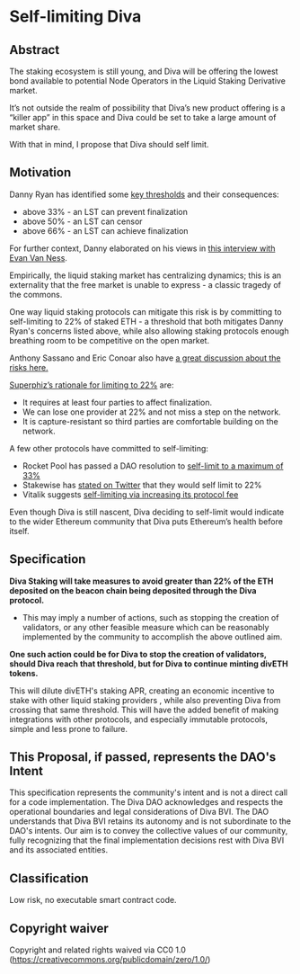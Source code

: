 # Self-limiting Diva

## Abstract

The staking ecosystem is still young, and Diva will be offering the lowest bond available to potential Node Operators in the Liquid Staking Derivative market. 

It’s not outside the realm of possibility that Diva’s new product offering is a “killer app” in this space and Diva could be set to take a large amount of market share. 

With that in mind, I propose that Diva should self limit.

## Motivation

Danny Ryan has identified some [key thresholds](https://notes.ethereum.org/@djrtwo/risks-of-lsd) and their consequences:
- above 33% - an LST can prevent finalization
- above 50% - an LST can censor
- above 66% - an LST can achieve finalization

For further context, Danny elaborated on his views in [this interview with Evan Van Ness](https://www.youtube.com/watch?v=Y0ddkSa1ZuI&t=2s).

Empirically, the liquid staking market has centralizing dynamics; this is an externality that the free market is unable to express - a classic tragedy of the commons. 

One way liquid staking protocols can mitigate this risk is by committing to self-limiting to 22% of staked ETH - a threshold that both mitigates Danny Ryan's concerns listed above, while also allowing staking protocols enough breathing room to be competitive on the open market. 

Anthony Sassano and Eric Conoar also have [a great discussion about the risks here.](https://www.youtube.com/watch?v=hQO2rHQze-4&t=1137s)

[Superphiz’s rationale for limiting to 22%](https://twitter.com/superphiz/status/1525224461380747268?s=20) are:
- It requires at least four parties to affect finalization.
- We can lose one provider at 22% and not miss a step on the network.
- It is capture-resistant so third parties are comfortable building on the network.

A few other protocols have committed to self-limiting:
- Rocket Pool has passed a DAO resolution to [self-limit to a maximum of 33%](https://github.com/rocket-pool/RPIPs/blob/main/RPIPs/RPIP-17.md)
- Stakewise has [stated on Twitter](https://twitter.com/stakewise_io/status/1525225299146944513?s=20) that they would self limit to 22%
- Vitalik suggests [self-limiting via increasing its protocol fee](https://twitter.com/VitalikButerin/status/1525301234516652032?s=20)

Even though Diva is still nascent, Diva deciding to self-limit would indicate to the wider Ethereum community that Diva puts Ethereum’s health before itself.

## Specification

**Diva Staking will take measures to avoid greater than 22% of the ETH deposited on the beacon chain being deposited through the Diva protocol.**

- This may imply a number of actions, such as stopping the creation of validators, or any other feasible measure which can be reasonably implemented by the community to accomplish the above outlined aim.

**One such action could be for Diva to stop the creation of validators, should Diva reach that threshold, but for Diva to continue minting divETH tokens.**

This will dilute divETH's staking APR, creating an economic incentive to stake with other liquid staking providers , while also preventing Diva from crossing that same threshold. This will have the added benefit of making integrations with other protocols, and especially immutable protocols, simple and less prone to failure.

## This Proposal, if passed, represents the DAO's Intent

This specification represents the community's intent and is not a direct call for a code implementation. The Diva DAO acknowledges and respects the operational boundaries and legal considerations of Diva BVI. The DAO understands that Diva BVI retains its autonomy and is not subordinate to the DAO's intents. Our aim is to convey the collective values of our community, fully recognizing that the final implementation decisions rest with Diva BVI and its associated entities.

## Classification

Low risk, no executable smart contract code.

## Copyright waiver

Copyright and related rights waived via CC0 1.0 (https://creativecommons.org/publicdomain/zero/1.0/)
